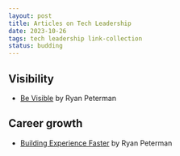 ```yaml
---
layout: post
title: Articles on Tech Leadership
date: 2023-10-26
tags: tech leadership link-collection
status: budding
---
```


## Visibility

* [Be Visible](https://www.developing.dev/p/be-visible) by Ryan Peterman

## Career growth

* [Building Experience Faster](https://www.developing.dev/p/building-experience-faster) by Ryan Peterman